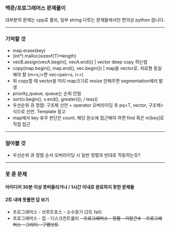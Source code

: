 ### 백준/프로그래머스 문제풀이

대부분의 문제는 cpp로 풀되,   일부 string 다루는 문제들에서만 편의상 python 씁니다.

******************

### 기억할 것

- map.erase(key) 
- (int*) malloc(sizeof(T)*length)
- vecB.assign(vecA.begin(), vecA.end()) | vector deep copy 하는법
- copy(map.begin(), map.end(), vec.begin()) | map을 vector로. 자료형 동일해야 함 (m<s,i>면 vec<pair<s, i>>)
- 위 copy할 때 vector을 미리 map크기로 resize 안해주면 segmentation에러 발생
- priority_queue, queue는 순회 안됨
- sort(v.begin(), v.end(), greater<int>()); / less<int>()
- 우선순위 큐 정렬: 구조체 선언 + operator 오버라이딩 후 pq<T, vector<T>, 구조체> 식으로 선언. Template 참고
- map에서 key 유무 판단은 count, 해당 원소에 접근해야 하면 find 혹은 m[key]로 직접 접근

******************
  
### 알아볼 것
  
- 우선순위 큐 정렬 순서 오버라이딩 시 일반 정렬과 반대로 작동하는듯?


******************
  
### 못 푼 문제
#### 아이디어 30분 이상 못떠올리거나 / 1시간 이내로 완료하지 못한 문제들
#### 2트 내에 못풀면 답 보기
- 프로그래머스 - 브루트포스 - 소수찾기 (2트 fail)
- 프로그래머스 - 힙 - 디스크컨트롤러
~~- 프로그래머스 - 정렬 - 가장큰수~~
~~- 프로그래머스 - 그리디 - 구명보트~~
